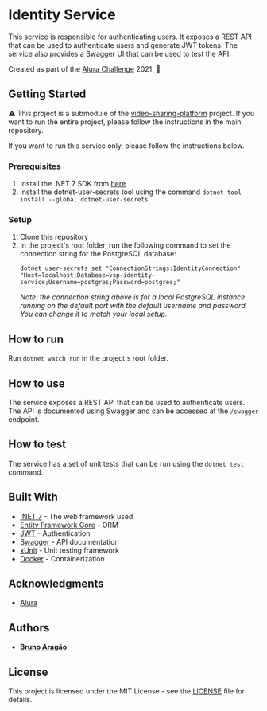 # Identity Service

This service is responsible for authenticating users. It exposes a REST API that can be used to authenticate users and generate JWT tokens. The service also provides a Swagger UI that can be used to test the API.

Created as part of the [Alura Challenge](https://www.alura.com.br/challenge-back-end) 2021. :rocket:

## Getting Started

:warning: This project is a submodule of the [video-sharing-platform](https://github.com/brunoaragao/video-sharing-platform) project. If you want to run the entire project, please follow the instructions in the main repository.

If you want to run this service only, please follow the instructions below.

### Prerequisites

1. Install the .NET 7 SDK from [here](https://dotnet.microsoft.com/download/dotnet/7.0)
2. Install the dotnet-user-secrets tool using the command `dotnet tool install --global dotnet-user-secrets`

### Setup

1. Clone this repository
2. In the project's root folder, run the following command to set the connection string for the PostgreSQL database:
    ```
    dotnet user-secrets set "ConnectionStrings:IdentityConnection" "Host=localhost;Database=vsp-identity-service;Username=postgres;Password=postgres;"
    ```
    *Note: the connection string above is for a local PostgreSQL instance running on the default port with the default username and password. You can change it to match your local setup.*

## How to run
Run `dotnet watch run` in the project's root folder.

## How to use

The service exposes a REST API that can be used to authenticate users. The API is documented using Swagger and can be accessed at the `/swagger` endpoint.

## How to test
The service has a set of unit tests that can be run using the `dotnet test` command.

## Built With

- [.NET 7](https://dotnet.microsoft.com/download/dotnet/7.0) - The web framework used
- [Entity Framework Core](https://docs.microsoft.com/en-us/ef/core/) - ORM
- [JWT](https://jwt.io/) - Authentication
- [Swagger](https://swagger.io/) - API documentation
- [xUnit](https://xunit.net/) - Unit testing framework
- [Docker](https://www.docker.com/) - Containerization

## Acknowledgments

- [Alura](https://www.alura.com.br/)

## Authors

- **[Bruno Aragão](https://github.com/brunoaragao)**

## License

This project is licensed under the MIT License - see the [LICENSE](LICENSE) file for details.

